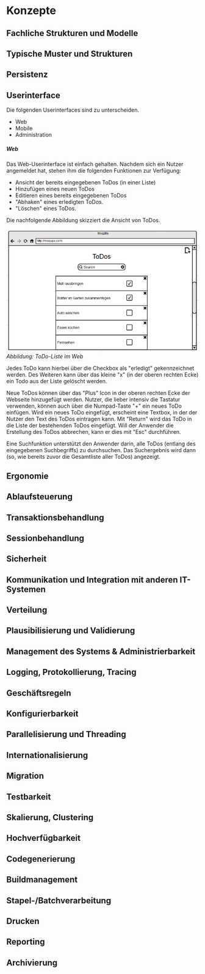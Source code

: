 Konzepte
========


Fachliche Strukturen und Modelle
--------------------------------


Typische Muster und Strukturen
------------------------------


Persistenz
----------


Userinterface
-------------

Die folgenden Userinterfaces sind zu unterscheiden.
* Web
* Mobile
* Administration

##### Web
Das Web-Userinterface ist einfach gehalten. Nachdem sich ein Nutzer angemeldet hat, stehen ihm die folgenden Funktionen zur Verfügung:

* Ansicht der bereits eingegebenen ToDos (in einer Liste)
* Hinzufügen eines neuen ToDos
* Editieren eines bereits eingegebenen ToDos
* "Abhaken" eines erledigten ToDos.
* "Löschen" eines ToDos.

Die nachfolgende Abbildung skizziert die Ansicht von ToDos.

![moqup_web_todos_main](Abbildungen/Moqup_Web_ToDos_Main.png)
<br>
_Abbildung: ToDo-Liste im Web_

Jedes ToDo kann hierbei über die Checkbox als "erledigt" gekennzeichnet werden. Des Weiteren kann über das kleine "x" (in der oberen rechten Ecke) ein Todo aus der Liste gelöscht werden.

Neue ToDos können über das "Plus" Icon in der oberen rechten Ecke der Webseite hinzugefügt werden. Nutzer, die lieber intensiv die Tastatur verwenden, können auch über die Numpad-Taste "+" ein neues ToDo einfügen. Wird ein neues ToDo eingefügt, erscheint eine Textbox, in der der Nutzer den Text des ToDos eintragen kann. Mit "Return" wird das ToDo in die Liste der bestehenden ToDos eingefügt. Will der Anwender die Erstellung des ToDos abbrechen, kann er dies mit "Esc" durchführen.

Eine Suchfunktion unterstützt den Anwender darin, alle ToDos (entlang des eingegebenen Suchbegriffs) zu durchsuchen. Das Suchergebnis wird dann (so, wie bereits zuvor die Gesamtliste aller ToDos) angezeigt. 

Ergonomie
---------


Ablaufsteuerung
---------------


Transaktionsbehandlung
----------------------


Sessionbehandlung
-----------------


Sicherheit
----------


Kommunikation und Integration mit anderen IT-Systemen
-----------------------------------------------------


Verteilung
----------


Plausibilisierung und Validierung
---------------------------------


Management des Systems & Administrierbarkeit
--------------------------------------------


Logging, Protokollierung, Tracing
---------------------------------


Geschäftsregeln
---------------


Konfigurierbarkeit
------------------


Parallelisierung und Threading
------------------------------


Internationalisierung
---------------------


Migration
---------


Testbarkeit
-----------


Skalierung, Clustering
----------------------


Hochverfügbarkeit
-----------------


Codegenerierung
---------------


Buildmanagement
---------------


Stapel-/Batchverarbeitung
-------------------------


Drucken
-------


Reporting
---------


Archivierung
------------
